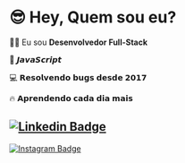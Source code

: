 # 😎 Hey, Quem sou eu?

🧒🏻 Eu sou **Desenvolvedor Full-Stack**

💍 𝙅𝙖𝙫𝙖𝙎𝙘𝙧𝙞𝙥𝙩

💻 𝗥𝗲𝘀𝗼𝗹𝘃𝗲𝗻𝗱𝗼 𝗯𝘂𝗴𝘀 𝗱𝗲𝘀𝗱𝗲 𝟮𝟬𝟭𝟳

🔥 𝗔𝗽𝗿𝗲𝗻𝗱𝗲𝗻𝗱𝗼 𝗰𝗮𝗱𝗮 𝗱𝗶𝗮 𝗺𝗮𝗶𝘀




## [![Linkedin Badge](https://img.shields.io/badge/-LinkedIn-0077B5?style=flat&logo=Linkedin&logoColor=white)](https://br.linkedin.com/in/gustavo-ferreira-rocha-858716175?trk=people-guest_people_search-card) 

[![Instagram Badge](https://img.shields.io/badge/-Instagram-0077B5?style=flat&logo=Instagram&logoColor=white)](https://www.instagram.com/billycoding) 

